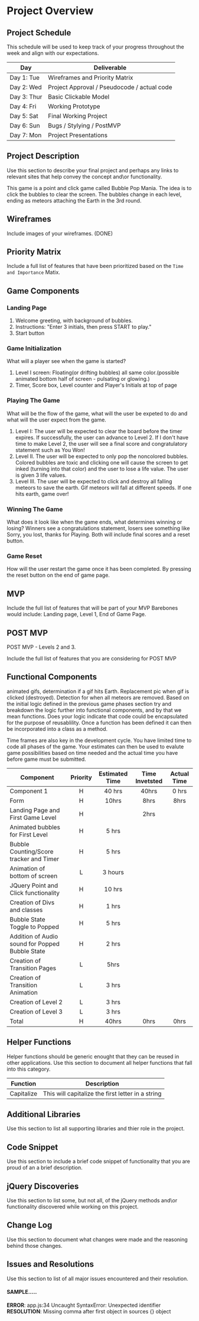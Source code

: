 
# Project Overview

## Project Schedule

This schedule will be used to keep track of your progress throughout the week and align with our expectations.  

|  Day | Deliverable | 
|---|---| 
|Day 1: Tue| Wireframes and Priority Matrix|
|Day 2: Wed| Project Approval /  Pseudocode / actual code|
|Day 3: Thur| Basic Clickable Model |
|Day 4: Fri| Working Prototype |
|Day 5: Sat| Final Working Project |
|Day 6: Sun| Bugs / Stylying / PostMVP |
|Day 7: Mon| Project Presentations |


## Project Description

Use this section to describe your final project and perhaps any links to relevant sites that help convey the concept and\or functionality.

This game is a point and click game called Bubble Pop Mania.  The idea is to click the bubbles to clear the screen.  The bubbles change in each level, ending as meteors attaching the Earth in the 3rd round.

## Wireframes

Include images of your wireframes. (DONE)
## Priority Matrix

Include a full list of features that have been prioritized based on the `Time and Importance` Matix.  

## Game Components

### Landing Page
1. Welcome greeting, with background of bubbles.
2. Instructions: "Enter 3 initials, then press START to play."
3. Start button


### Game Initialization
What will a player see when the game is started? 
1. Level I screen: Floating(or drifting bubbles) all same color.(possible animated bottom half of screen - pulsating or glowing.)
2. Timer, Score box, Level counter and Player's Initials at top of page

### Playing The Game
What will be the flow of the game, what will the user be expeted to do and what will the user expect from the game.
1. Level I: The user will be expected to clear the board before the timer expires. If successfully, the user can advance to Level 2. If I don't have time to make Level 2, the user will see a final score and congratulatory statement such as You Won!
2. Level II. The user will be expected to only pop the noncolored bubbles.  Colored bubbles are toxic and clicking one will cause the screen to get inked (turning into that color) and the user to lose a life value.  The user is given 3 life values.
3. Level III. The user will be expected to click and destroy all falling meteors to save the earth.  Gif meteors will fall at different speeds.  If one hits earth, game over!

### Winning The Game
What does it look like when the game ends, what determines winning or losing?
Winners see a congratulations statement, losers see something like Sorry, you lost, thanks for Playing.  Both will include final scores and a reset button.
### Game Reset
How will the user restart the game once it has been completed.
By pressing the reset button on the end of game page.
## MVP 

Include the full list of features that will be part of your MVP 
Barebones would include: Landing page, Level 1, End of Game Page.
## POST MVP
POST MVP - Levels 2 and 3.

Include the full list of features that you are considering for POST MVP
## Functional Components
animated gifs, determination if a gif hits Earth.  Replacement pic when gif is clicked (destroyed).
Detection for when all meteors are removed.
Based on the initial logic defined in the previous game phases section try and breakdown the logic further into functional components, and by that we mean functions.  Does your logic indicate that code could be encapsulated for the purpose of reusablility.  Once a function has been defined it can then be incorporated into a class as a method. 

Time frames are also key in the development cycle.  You have limited time to code all phases of the game.  Your estimates can then be used to evalute game possibilities based on time needed and the actual time you have before game must be submitted. 

| Component | Priority | Estimated Time | Time Invetsted | Actual Time |
| --- | :---: |  :---: | :---: | :---: |
| Component 1 | H | 40 hrs| 40hrs | 0 hrs |
| Form |    H |  10hrs |   8hrs  |  8hrs |
| Landing Page and First Game Level | H |  | 2hrs |
| Animated bubbles for First Level | H | 5 hrs |
| Bubble Counting/Score tracker and Timer | H | 5 hrs |
| Animation of bottom of screen | L | 3 hours |
| JQuery Point and Click functionality |  H  | 10 hrs |  
| Creation of Divs and classes  |  H  | 1 hrs|
| Bubble State Toggle to Popped  | H  | 5 hrs|
| Addition of Audio sound for Popped Bubble State | H | 2 hrs   |
| Creation of Transition Pages |  L | 5hrs |
| Creation of Transition Animation | L | 3 hrs|
| Creation of Level 2 | L | 3 hrs|
| Creation of Level 3 | L | 3 hrs|
| Total | H | 40hrs| 0hrs | 0hrs |


## Helper Functions
Helper functions should be generic enought that they can be reused in other applications. Use this section to document all helper functions that fall into this category.

| Function | Description | 
| --- | :---: |  
| Capitalize | This will capitalize the first letter in a string | 

## Additional Libraries
 Use this section to list all supporting libraries and thier role in the project. 

## Code Snippet

Use this section to include a brief code snippet of functionality that you are proud of an a brief description.  

## jQuery Discoveries
 Use this section to list some, but not all, of the jQuery methods and\or functionality discovered while working on this project.

## Change Log
 Use this section to document what changes were made and the reasoning behind those changes.  

## Issues and Resolutions
 Use this section to list of all major issues encountered and their resolution.

#### SAMPLE.....
**ERROR**: app.js:34 Uncaught SyntaxError: Unexpected identifier                                
**RESOLUTION**: Missing comma after first object in sources {} object
